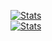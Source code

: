 [![Stats](https://github-readme-stats.vercel.app/api?username=zxx43&show_icons=true&count_private=true&theme=solarized-light)](https://github.com/zxx43)  
[![Stats](https://github-readme-stats.vercel.app/api/top-langs/?username=zxx43&theme=solarized-light)](https://github.com/zxx43)  
<!---
zxx43/zxx43 is a ✨ special ✨ repository because its `README.md` (this file) appears on your GitHub profile.
You can click the Preview link to take a look at your changes.
--->
